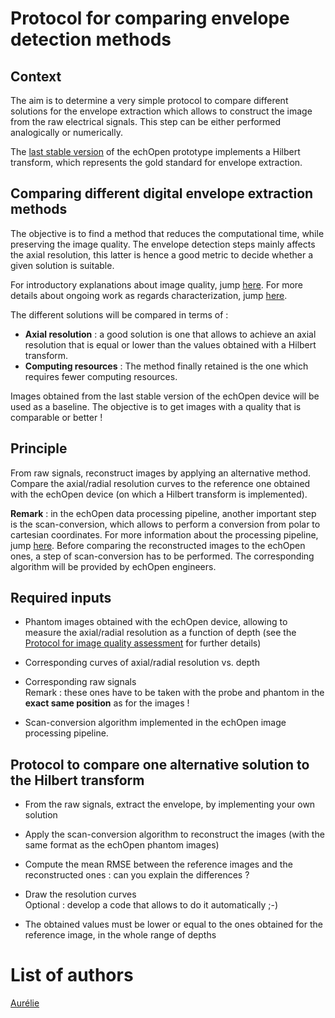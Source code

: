 # Protocol for comparing envelope detection methods

## Context

The aim is to determine a very simple protocol to compare different solutions for the envelope extraction which allows to construct the image from the raw electrical signals. This step can be either performed analogically or numerically.

The [last stable version](/stable/doc_pipeline.md) of the echOpen prototype implements a Hilbert transform, which represents the gold standard for envelope extraction.

## Comparing different digital envelope extraction methods

The objective is to find a method that reduces the computational time, while preserving the image quality. The envelope detection steps mainly affects the axial resolution, this latter is hence a good metric to decide whether a given solution is suitable.

For introductory explanations about image quality, jump [here](/references/sigproc/new_IMGQ_metrics.md). For more details about ongoing work as regards characterization, jump [here](/inprogress/mobile_app/characterization.md).

The different solutions will be compared in terms of :

* **Axial resolution** : a good solution is one that allows to achieve an axial resolution that is equal or lower than the values obtained with a Hilbert transform.
* **Computing resources** : The method finally retained is the one which requires fewer computing resources.

Images obtained from the last stable version of the echOpen device will be used as a baseline. The objective is to get images with a quality that is comparable or better !

## Principle

From raw signals, reconstruct images by applying an alternative method. Compare the axial/radial resolution curves to the reference one obtained with the echOpen device \(on which a Hilbert transform is implemented\).

**Remark** : in the echOpen data processing pipeline, another important step is the scan-conversion, which allows to perform a conversion from polar to cartesian coordinates. For more information about the processing pipeline, jump [here](/introduction/new_introduction.md). Before comparing the reconstructed images to the echOpen ones, a step of scan-conversion has to be performed. The corresponding algorithm will be provided by echOpen engineers.

## Required inputs

* Phantom images obtained with the echOpen device, allowing to measure the axial/radial resolution as a function of depth \(see the [Protocol for image quality assessment](/inprogress/mobile_app/characterization/protocol-for-image-quality-assessment.md) for further details\)
* Corresponding curves of axial/radial resolution vs. depth
* Corresponding raw signals  
  Remark : these ones have to be taken with the probe and phantom in the **exact same position** as for the images !

* Scan-conversion algorithm implemented in the echOpen image processing pipeline.

## Protocol to compare one alternative solution to the Hilbert transform

* From the raw signals, extract the envelope, by implementing your own solution
* Apply the scan-conversion algorithm to reconstruct the images \(with the same format as the echOpen phantom images\)
* Compute the mean RMSE between the reference images and the reconstructed ones : can you explain the differences ?
* Draw the resolution curves  
  Optional : develop a code that allows to do it automatically ;-\)

* The obtained values must be lower or equal to the ones obtained for the reference image, in the whole range of depths

# List of authors

[Aurélie](https://github.com/aurelie-mutschler)

